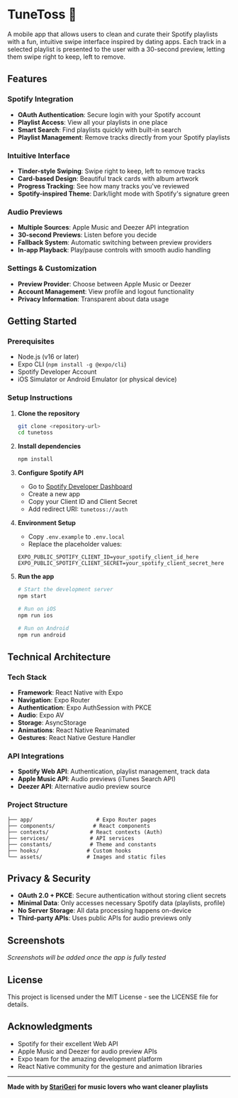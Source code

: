 # TuneToss 🎵

A mobile app that allows users to clean and curate their Spotify playlists with a fun, intuitive swipe interface inspired by dating apps. Each track in a selected playlist is presented to the user with a 30-second preview, letting them swipe right to keep, left to remove.

## Features

### Spotify Integration
- **OAuth Authentication**: Secure login with your Spotify account
- **Playlist Access**: View all your playlists in one place
- **Smart Search**: Find playlists quickly with built-in search
- **Playlist Management**: Remove tracks directly from your Spotify playlists

### Intuitive Interface
- **Tinder-style Swiping**: Swipe right to keep, left to remove tracks
- **Card-based Design**: Beautiful track cards with album artwork
- **Progress Tracking**: See how many tracks you've reviewed
- **Spotify-inspired Theme**: Dark/light mode with Spotify's signature green

### Audio Previews
- **Multiple Sources**: Apple Music and Deezer API integration
- **30-second Previews**: Listen before you decide
- **Fallback System**: Automatic switching between preview providers
- **In-app Playback**: Play/pause controls with smooth audio handling

### Settings & Customization
- **Preview Provider**: Choose between Apple Music or Deezer
- **Account Management**: View profile and logout functionality
- **Privacy Information**: Transparent about data usage

## Getting Started

### Prerequisites
- Node.js (v16 or later)
- Expo CLI (`npm install -g @expo/cli`)
- Spotify Developer Account
- iOS Simulator or Android Emulator (or physical device)

### Setup Instructions

1. **Clone the repository**
   ```bash
   git clone <repository-url>
   cd tunetoss
   ```

2. **Install dependencies**
   ```bash
   npm install
   ```

3. **Configure Spotify API**
   - Go to [Spotify Developer Dashboard](https://developer.spotify.com/dashboard)
   - Create a new app
   - Copy your Client ID and Client Secret
   - Add redirect URI: `tunetoss://auth`

4. **Environment Setup**
   - Copy `.env.example` to `.env.local`
   - Replace the placeholder values:
   ```
   EXPO_PUBLIC_SPOTIFY_CLIENT_ID=your_spotify_client_id_here
   EXPO_PUBLIC_SPOTIFY_CLIENT_SECRET=your_spotify_client_secret_here
   ```

5. **Run the app**
   ```bash
   # Start the development server
   npm start

   # Run on iOS
   npm run ios

   # Run on Android
   npm run android
   ```

## Technical Architecture

### Tech Stack
- **Framework**: React Native with Expo
- **Navigation**: Expo Router
- **Authentication**: Expo AuthSession with PKCE
- **Audio**: Expo AV
- **Storage**: AsyncStorage
- **Animations**: React Native Reanimated
- **Gestures**: React Native Gesture Handler

### API Integrations
- **Spotify Web API**: Authentication, playlist management, track data
- **Apple Music API**: Audio previews (iTunes Search API)
- **Deezer API**: Alternative audio preview source

### Project Structure
```
├── app/                    # Expo Router pages
├── components/            # React components
├── contexts/             # React contexts (Auth)
├── services/             # API services
├── constants/            # Theme and constants
├── hooks/               # Custom hooks
└── assets/              # Images and static files
```

## Privacy & Security

- **OAuth 2.0 + PKCE**: Secure authentication without storing client secrets
- **Minimal Data**: Only accesses necessary Spotify data (playlists, profile)
- **No Server Storage**: All data processing happens on-device
- **Third-party APIs**: Uses public APIs for audio previews only

## Screenshots

*Screenshots will be added once the app is fully tested*

## License

This project is licensed under the MIT License - see the LICENSE file for details.

## Acknowledgments

- Spotify for their excellent Web API
- Apple Music and Deezer for audio preview APIs
- Expo team for the amazing development platform
- React Native community for the gesture and animation libraries

---

**Made with by [StariGeri](https://staridev.hu) for music lovers who want cleaner playlists**